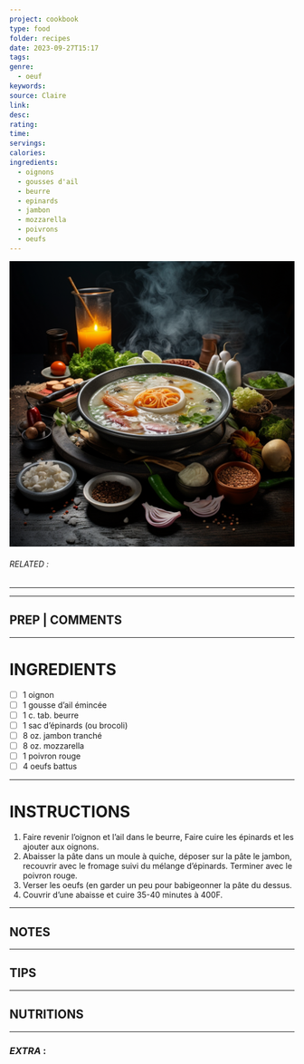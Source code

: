 ```yaml
---
project: cookbook
type: food
folder: recipes
date: 2023-09-27T15:17
tags: 
genre:
  - oeuf
keywords: 
source: Claire
link: 
desc: 
rating: 
time: 
servings: 
calories: 
ingredients:
  - oignons
  - gousses d'ail
  - beurre
  - epinards
  - jambon
  - mozzarella
  - poivrons
  - oeufs
---
```


![IMAGE](_default.png)

###### *RELATED* : 
---


---
## PREP | COMMENTS



---
# INGREDIENTS

- [ ] 1 oignon
- [ ] 1 gousse d’ail émincée
- [ ] 1 c. tab. beurre
- [ ] 1 sac d’épinards (ou brocoli)
- [ ] 8 oz. jambon tranché
- [ ] 8 oz. mozzarella 
- [ ] 1 poivron rouge
- [ ] 4 oeufs battus

---
# INSTRUCTIONS

1. Faire revenir l’oignon et l’ail dans le beurre, Faire cuire les épinards et les ajouter aux oignons. 
2. Abaisser la pâte dans un moule à quiche, déposer sur la pâte le jambon, recouvrir avec le fromage suivi du mélange d’épinards. Terminer avec le poivron rouge.
3. Verser les oeufs (en garder un peu pour babigeonner la pâte du dessus.
4. Couvrir d’une abaisse et cuire 35-40 minutes à 400F.

---
## NOTES



---
## TIPS



---
## NUTRITIONS



---
### *EXTRA* :



